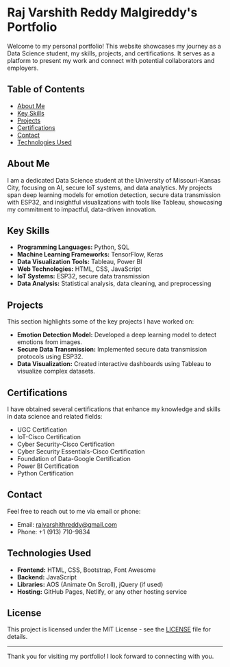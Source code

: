 # Raj Varshith Reddy Malgireddy's Portfolio

Welcome to my personal portfolio! This website showcases my journey as a Data Science student, my skills, projects, and certifications. It serves as a platform to present my work and connect with potential collaborators and employers.

## Table of Contents

- [About Me](#about-me)
- [Key Skills](#key-skills)
- [Projects](#projects)
- [Certifications](#certifications)
- [Contact](#contact)
- [Technologies Used](#technologies-used)

## About Me

I am a dedicated Data Science student at the University of Missouri-Kansas City, focusing on AI, secure IoT systems, and data analytics. My projects span deep learning models for emotion detection, secure data transmission with ESP32, and insightful visualizations with tools like Tableau, showcasing my commitment to impactful, data-driven innovation.

## Key Skills

- **Programming Languages:** Python, SQL
- **Machine Learning Frameworks:** TensorFlow, Keras
- **Data Visualization Tools:** Tableau, Power BI
- **Web Technologies:** HTML, CSS, JavaScript
- **IoT Systems:** ESP32, secure data transmission
- **Data Analysis:** Statistical analysis, data cleaning, and preprocessing

## Projects

This section highlights some of the key projects I have worked on:

- **Emotion Detection Model:** Developed a deep learning model to detect emotions from images.
- **Secure Data Transmission:** Implemented secure data transmission protocols using ESP32.
- **Data Visualization:** Created interactive dashboards using Tableau to visualize complex datasets.

## Certifications

I have obtained several certifications that enhance my knowledge and skills in data science and related fields:

- UGC Certification
- IoT-Cisco Certification
- Cyber Security-Cisco Certification
- Cyber Security Essentials-Cisco Certification
- Foundation of Data-Google Certification
- Power BI Certification
- Python Certification

## Contact

Feel free to reach out to me via email or phone:

- Email: [rajvarshithreddy@gmail.com](mailto:rajvarshithreddy@gmail.com)
- Phone: +1 (913) 710-9834

## Technologies Used

- **Frontend:** HTML, CSS, Bootstrap, Font Awesome
- **Backend:** JavaScript
- **Libraries:** AOS (Animate On Scroll), jQuery (if used)
- **Hosting:** GitHub Pages, Netlify, or any other hosting service

## License

This project is licensed under the MIT License - see the [LICENSE](LICENSE) file for details.

---

Thank you for visiting my portfolio! I look forward to connecting with you.
